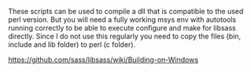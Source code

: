 These scripts can be used to compile a dll that is compatible to the
used perl version. But you will need a fully working msys env with
autotools running correctly to be able to execute configure and make
for libsass directly. Since I do not use this regularly you need to
copy the files (bin, include and lib folder) to perl (c folder).

https://github.com/sass/libsass/wiki/Building-on-Windows